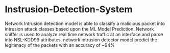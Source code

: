# Instrusion-Detection-System
Network Intrusion detection model is able to classify a malicious packet into intrusion attack classes based upon the ML Model Prediction. Network sniffer is used to analyze real time network traffic at an interface and parse into NSL-KDD99 attributes. network intrusion detector model predict the legitimacy of the packets with an accuracy of ~94%
